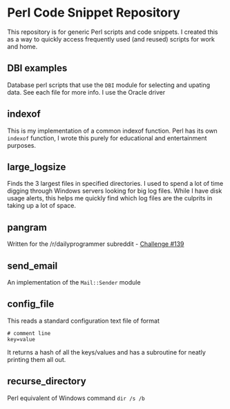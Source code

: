 Perl Code Snippet Repository
============================
This repository is for generic Perl scripts and code snippets. I created this as a way to quickly access
frequently used (and reused) scripts for work and home.

DBI examples
------------
Database perl scripts that use the ```DBI``` module for selecting and upating data. See each file for more info. I use the Oracle driver

indexof
-------
This is my implementation of a common indexof function. Perl has its own ```indexof``` function, I wrote this purely for educational and entertainment purposes.

large_logsize
-------------
Finds the 3 largest files in specified directories. I used to spend a lot of time digging through Windows servers looking for big log files. While I have disk usage alerts, this helps me quickly find which log files are the culprits in taking up a lot of space.

pangram
-------
Written for the /r/dailyprogrammer subreddit - [Challenge #139](http://www.reddit.com/r/dailyprogrammer/comments/1pwl73/11413_challenge_139_easy_pangrams/)

send_email
----------
An implementation of the ```Mail::Sender``` module

config_file
-----------
This reads a standard configuration text file of format
```
# comment line
key=value
```
It returns a hash of all the keys/values and has a subroutine for neatly printing them all out.

recurse_directory
-----------------
Perl equivalent of Windows command 
```dir /s /b```
